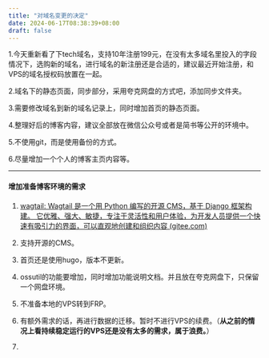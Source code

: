 ```yaml
---
title: "对域名变更的决定"
date: 2024-06-17T08:38:39+08:00
draft: false
---
```






1.今天重新看了下tech域名，支持10年注册199元，在没有太多域名里投入的字段情况下，选购新的域名，进行域名的新注册还是合适的，建议最近开始注册，和VPS的域名授权码放置在一起。

2.域名下的静态页面，同步部分，采用夸克网盘的方式吧，添加同步文件夹。

3.需要修改域名到新的域名记录上，同时增加首页的静态页面。

4.整理好后的博客内容，建议全部放在微信公众号或者是简书等公开的环境中。

5.不使用git，而是使用备份的方式。

6.尽量增加一个个人的博客主页内容等。



---------

#### 增加准备博客环境的需求

1. [wagtail: Wagtail 是一个用 Python 编写的开源 CMS，基于 Django 框架构建。 它优雅、强大、敏捷，专注于灵活性和用户体验，为开发人员提供一个快速有吸引力的界面，可以直观地创建和组织内容 (gitee.com)](https://gitee.com/mirrors/wagtail)    
2. 支持开源的CMS。
3. 首页还是使用hugo，版本不更新。
4. ossutil的功能要增加，同时增加功能说明文档。并且放在夸克网盘下，只保留一个网盘环境。



5. 不准备本地的VPS转到FRP。
6. 有额外需求的话，再进行数据的迁移。暂时不进行VPS的续费。（**从之前的情况上看持续稳定运行的VPS还是没有太多的需求，属于浪费。**）
7. 